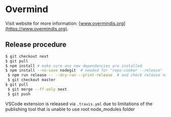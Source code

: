 # Overmind

Visit website for more information: [www.overmindjs.org](https://www.overmindjs.org).

## Release procedure

```sh
$ git checkout next
$ git pull
$ npm install # make sure any new dependencies are installed
$ npm install --no-save nodegit  # needed for "repo-cooker --release"
￼$ npm run release -- --dry-run --print-release  # and check release notes
￼$ git checkout master
$ git pull
￼$ git merge --ff-only next
￼$ git push
```

VSCode extension is released via `.travis.yml` due to limitations of the publishing tool that is unable to use root node_modules folder